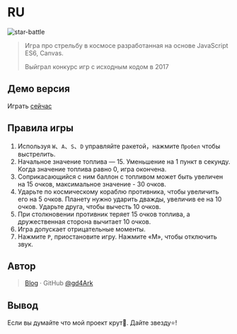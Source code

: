 # RU
![star-battle](https://socialify.git.ci/gd4Ark/star-battle/image?description=1&font=Inter&forks=1&language=1&logo=https%3A%2F%2Fraw.githubusercontent.com%2Fgd4Ark%2Fstar-battle%2Fmaster%2Fimg%2Flogo-01.png&owner=1&pattern=Charlie%20Brown&stargazers=1&theme=Light)

> Игра про стрельбу в космосе разработанная на основе JavaScript ES6, Canvas.
>
> Выйграл конкурс игр с исходным кодом в 2017

## Демо версия

Играть [сейчас](https://4ark.me/star-battle)

## Правила игры

1. Используя  `W`、`A`、`S`、`D` управляйте ракетой，нажмите `Пробел` чтобы выстрелить.
2. Начальное значение топлива — 15. Уменьшение на 1 пункт в секунду. Когда значение топлива равно 0, игра окончена.
3. Соприкасающийся с ним баллон с топливом может быть увеличен на 15 очков, максимальное значение - 30 очков.
4. Ударьте по космическому кораблю противника, чтобы увеличить его на 5 очков. Планету нужно ударить дважды, увеличив ее на 10 очков. Ударьте друга, чтобы вычесть 10 очков.
5. При столкновении противник теряет 15 очков топлива, а дружественная сторона вычитает 10 очков.
6. Игра допускает отрицательные моменты.
7. Нажмите `P`, приостановите игру. Нажмите «M», чтобы отключить звук.

## Автор

> [Blog](https://4ark.me/) · GitHub [@gd4Ark](https://github.com/gd4Ark)

## Вывод

Если вы думайте что мой проект крут👏. Дайте звезду⭐!
